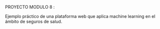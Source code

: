 PROYECTO MODULO 8 :


Ejemplo práctico de una plataforma web que aplica machine learning en el ámbito de seguros de salud.
